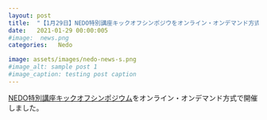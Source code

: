 ```yaml
---
layout: post
title:  "【1月29日】NEDO特別講座キックオフシンポジウをオンライン・オンデマンド方式で開催"
date:   2021-01-29 00:00:005
#image:  news.png
categories:   Nedo

image: assets/images/nedo-news-s.png
#image_alt: sample post 1
#image_caption: testing post caption
---
```

	
[NEDO特別講座キックオフシンポジウム]({{site.baseurl}}/symposium2021)をオンライン・オンデマンド方式で開催しました。

